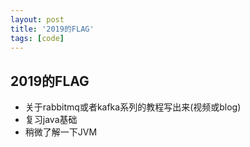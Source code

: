 ```yaml
---
layout: post
title: '2019的FLAG'
tags: [code]
---
```


## 2019的FLAG
- 关于rabbitmq或者kafka系列的教程写出来(视频或blog)
- 复习java基础
- 稍微了解一下JVM

